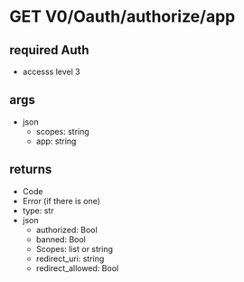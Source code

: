 # GET V0/Oauth/authorize/app 

## required Auth

- accesss level 3

## args

- json
  - scopes: string
  - app: string
  

## returns

- Code
-  Error (if there is one)
  -  type: str
- json
  - authorized: Bool
  - banned: Bool
  - Scopes: list or string
  - redirect_uri: string
  - redirect_allowed: Bool
  
 